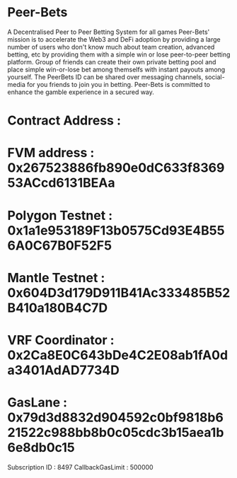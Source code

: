 # Peer-Bets
A Decentralised Peer to Peer Betting System for all games 
Peer-Bets' mission is to accelerate the Web3 and DeFi adoption by providing a large number of users who don't know much about team creation, advanced betting, etc by providing them with a simple win or lose peer-to-peer betting platform.
Group of friends can create their own private betting pool and place simple win-or-lose bet among themselfs with instant payouts among yourself. The PeerBets ID can be shared over messaging channels, social-media for you friends to join you in betting.
Peer-Bets is committed to enhance the gamble experience in a secured way.

# Contract Address : 

# FVM address : 0x267523886fb890e0dC633f836953ACcd6131BEAa 
# Polygon Testnet : 0x1a1e953189F13b0575Cd93E4B556A0C67B0F52F5
# Mantle Testnet : 0x604D3d179D911B41Ac333485B52B410a180B4C7D
# VRF Coordinator : 0x2Ca8E0C643bDe4C2E08ab1fA0da3401AdAD7734D
# GasLane : 0x79d3d8832d904592c0bf9818b621522c988bb8b0c05cdc3b15aea1b6e8db0c15

Subscription ID : 8497
CallbackGasLimit : 500000 
